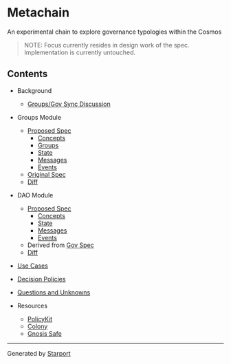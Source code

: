 # Metachain

An experimental chain to explore governance typologies within the Cosmos

> NOTE: Focus currently resides in design work of the spec. Implementation is currently
> untouched. 

## Contents

- Background
  - [Groups/Gov Sync Discussion](https://github.com/cosmos/cosmos-sdk/discussions/9066)

- Groups Module
  - [Proposed Spec](./x/group/spec/README.md)
    - [Concepts](./x/group/spec/01_concepts.md)
    - [Groups](./x/group/spec/02_groups.md)
    - [State](./x/group/spec/03_state.md)
    - [Messages](./x/group/spec/04_messages.md)
    - [Events](./x/group/spec/05_events.md)
  - [Original Spec](https://github.com/regen-network/regen-ledger/tree/v1.0.0/x/group/spec)
  - [Diff](./x/group/spec/00_diff.md)

- DAO Module
  - [Proposed Spec](./x/dao/spec/README.md)
    - [Concepts](./x/dao/spec/01_concepts.md)
    - [State](./x/dao/spec/02_state.md)
    - [Messages](./x/dao/spec/03_messages.md)
    - [Events](./x/dao/spec/04_events.md)
  - Derived from
    [Gov Spec](https://github.com/cosmos/cosmos-sdk/tree/v0.42.4/x/gov/spec)
  - [Diff](./x/dao/spec/00_diff.md)

- [Use Cases](./use_cases/README.md)

- [Decision Policies](./decision_policies/README.md)

- [Questions and Unknowns](./questions.md)

- Resources
  - [PolicyKit](https://policykit.readthedocs.io/en/latest/index.html)
  - [Colony](https://colony.io/)
  - [Gnosis Safe](https://gnosis-safe.io/)

---

Generated by [Starport](https://github.com/tendermint/starport)